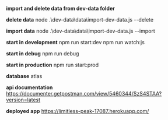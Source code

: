**import and delete data from dev-data folder**

**delete data**
node .\dev-data\data\import-dev-data.js --delete

**import data**
node .\dev-data\data\import-dev-data.js --import

**start in development**
npm run start:dev
npm run watch:js

**start in debug**
npm run debug

**start in production**
npm run start:prod

**database**
atlas

**api documentation**
https://documenter.getpostman.com/view/5460344/SzS4STAA?version=latest

**deployed app**
https://limitless-peak-17087.herokuapp.com/
